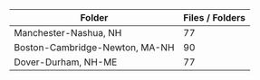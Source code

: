 | Folder                         |   Files / Folders |
|--------------------------------|-------------------|
| Manchester-Nashua, NH          |                77 |
| Boston-Cambridge-Newton, MA-NH |                90 |
| Dover-Durham, NH-ME            |                77 |
